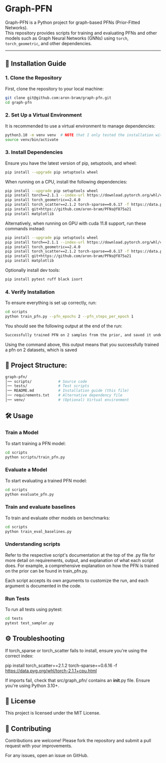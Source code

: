 # Graph-PFN

Graph-PFN is a Python project for graph-based PFNs (Prior-Fitted Networks).  
This repository provides scripts for training and evaluating PFNs and other models such as Graph Neural Networks (GNNs) using `torch`, `torch_geometric`, and other dependencies.

---

## 🚀 Installation Guide

### **1. Clone the Repository**
First, clone the repository to your local machine:
```sh
git clone git@github.com:aron-bram/graph-pfn.git
cd graph-pfn
```
### 2. Set Up a Virtual Environment

It is recommended to use a virtual environment to manage dependencies:
```sh
python3.10 -m venv venv  # NOTE that I only tested the installation with python version 3.10
source venv/bin/activate
```
### 3. Install Dependencies

Ensure you have the latest version of pip, setuptools, and wheel:
```sh
pip install --upgrade pip setuptools wheel
```
When running on a CPU, install the following dependencies:
```sh
pip install --upgrade pip setuptools wheel
pip install torch==2.1.1 --index-url https://download.pytorch.org/whl/cpu
pip install torch_geometric==2.4.0
pip install torch_scatter==2.1.2 torch-sparse==0.6.17 -f https://data.pyg.org/whl/torch-2.1.1+cpu.html
pip install git+https://github.com/aron-bram/PFNs@f875a21
pip install matplotlib
```
Alternatively, when running on GPU with cuda 11.8 support, run these commands instead:
```sh
pip install --upgrade pip setuptools wheel
pip install torch==2.1.1 --index-url https://download.pytorch.org/whl/cu118
pip install torch_geometric==2.4.0
pip install torch_scatter==2.1.2 torch-sparse==0.6.17 -f https://data.pyg.org/whl/torch-2.1.1+cu118.html
pip install git+https://github.com/aron-bram/PFNs@f875a21
pip install matplotlib
```
Optionally install dev tools:
```sh
pip install pytest ruff black isort
```

### 4. Verify Installation

To ensure everything is set up correctly, run:
```sh
cd scripts
python train_pfn.py --pfn_epochs 2 --pfn_steps_per_epoch 1
```
You should see the following output at the end of the run:
```sh
Successfully trained PFN on 2 samples from the prior, and saved it under prior_fitted_model
```
Using the command above, this output means that you successfully trained a pfn on 2 datasets, which is saved

## 📂 Project Structure:
```sh
graph-pfn/
│── scripts/            # Source code
│── tests/              # Test scripts
│── README.md           # Installation guide (this file)
│── requirements.txt    # Alternative dependency file
│── venv/               # (Optional) Virtual environment
```
## 🛠 Usage
### Train a Model

To start training a PFN model:
```sh
cd scripts
python scripts/train_pfn.py
```
### Evaluate a Model

To start evaluating a trained PFN model:
```sh
cd scripts
python evaluate_pfn.py
```
### Train and evaluate baselines

To train and evaluate other models on benchmarks:
```sh
cd scripts
python train_eval_baselines.py
```

### Understanding scripts
Refer to the respective script's documentation at the top of the .py file for more detail on requirements, output, and explanation of what each script does. For example, a comprehensive explanation on how the PFN is trained on the prior can be found in train_pfn.py.

Each script accepts its own arguments to customize the run, and each argument is documented in the code.

### Run Tests

To run all tests using pytest:
```sh
cd tests
pytest test_sampler.py
```
## ⚙️ Troubleshooting

If torch_sparse or torch_scatter fails to install, ensure you're using the correct index:

pip install torch_scatter==2.1.2 torch-sparse==0.6.16 -f https://data.pyg.org/whl/torch-2.1.1+cpu.html

If imports fail, check that src/graph_pfn/ contains an __init__.py file.
Ensure you're using Python 3.10+.

## 📝 License

This project is licensed under the MIT License.

## 🤝 Contributing

Contributions are welcome!
Please fork the repository and submit a pull request with your improvements.

For any issues, open an issue on GitHub.
